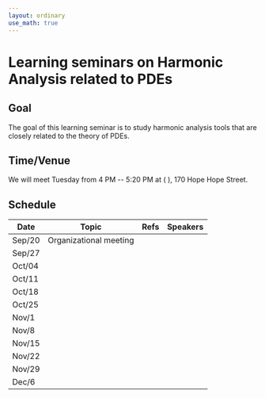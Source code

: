 ```yaml
---
layout: ordinary
use_math: true 
---
```


# Learning seminars on Harmonic Analysis related to PDEs

## Goal

The goal of this learning seminar is to study harmonic analysis tools that are closely related to the theory of PDEs.

## Time/Venue

We will meet Tuesday from 4 PM -- 5:20 PM at ( ), 170 Hope Hope Street.

## Schedule

|Date|Topic|Refs|Speakers|
|---|---------------------------|-----|---------|
|Sep/20|Organizational meeting| | |
|Sep/27|| | |
|Oct/04|| | |
|Oct/11|| | |
|Oct/18|| | |
|Oct/25|| | |
|Nov/1|| | |
|Nov/8|| | |
|Nov/15|| | |
|Nov/22|| | |
|Nov/29|| | |
|Dec/6|| | |
